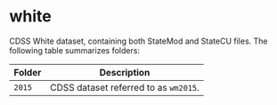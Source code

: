 # white #

CDSS White dataset, containing both StateMod and StateCU files.
The following table summarizes folders:

| **Folder** | **Description** |
| -- | -- |
| `2015` | CDSS dataset referred to as `wm2015`. |

